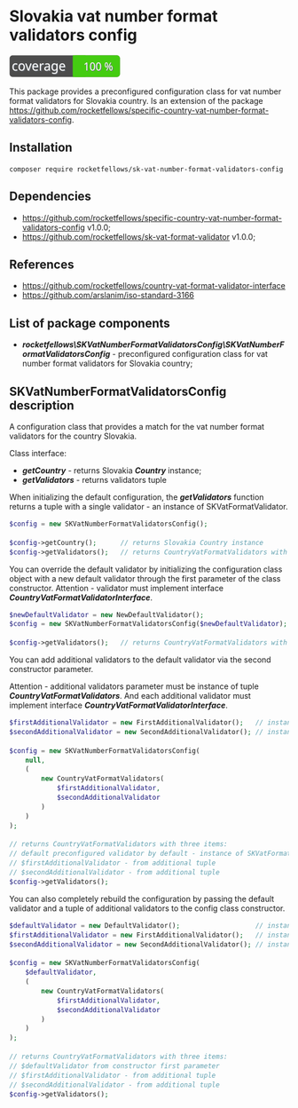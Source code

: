 # Slovakia vat number format validators config

![Code Coverage Badge](./badge.svg)

This package provides a preconfigured configuration class for vat number format validators for Slovakia country.
Is an extension of the package https://github.com/rocketfellows/specific-country-vat-number-format-validators-config.

## Installation

```shell
composer require rocketfellows/sk-vat-number-format-validators-config
```

## Dependencies

- https://github.com/rocketfellows/specific-country-vat-number-format-validators-config v1.0.0;
- https://github.com/rocketfellows/sk-vat-format-validator v1.0.0;

## References

- https://github.com/rocketfellows/country-vat-format-validator-interface
- https://github.com/arslanim/iso-standard-3166

## List of package components

- **_rocketfellows\SKVatNumberFormatValidatorsConfig\SKVatNumberFormatValidatorsConfig_** - preconfigured configuration class for vat number format validators for Slovakia country;

## SKVatNumberFormatValidatorsConfig description

A configuration class that provides a match for the vat number format validators for the country Slovakia.

Class interface:
- **_getCountry_** - returns Slovakia **_Country_** instance;
- **_getValidators_** - returns validators tuple

When initializing the default configuration, the **_getValidators_** function returns a tuple with a single validator - an instance of SKVatFormatValidator.

```php
$config = new SKVatNumberFormatValidatorsConfig();

$config->getCountry();      // returns Slovakia Country instance
$config->getValidators();   // returns CountryVatFormatValidators with one item - instance of SKVatFormatValidator
```

You can override the default validator by initializing the configuration class object with a new default validator through the first parameter of the class constructor.
Attention - validator must implement interface **_CountryVatFormatValidatorInterface_**.

```php
$newDefaultValidator = new NewDefaultValidator();                       // instance of CountryVatFormatValidatorInterface
$config = new SKVatNumberFormatValidatorsConfig($newDefaultValidator);  // initialize with new default validator

$config->getValidators();   // returns CountryVatFormatValidators with one item - $newDefaultValidator
```

You can add additional validators to the default validator via the second constructor parameter.

Attention - additional validators parameter must be instance of tuple **_CountryVatFormatValidators_**.
And each additional validator must implement interface **_CountryVatFormatValidatorInterface_**.

```php
$firstAdditionalValidator = new FirstAdditionalValidator();   // instance of CountryVatFormatValidatorInterface
$secondAdditionalValidator = new SecondAdditionalValidator(); // instance of CountryVatFormatValidatorInterface

$config = new SKVatNumberFormatValidatorsConfig(
    null,
    (
        new CountryVatFormatValidators(
            $firstAdditionalValidator,
            $secondAdditionalValidator
        )
    )
);

// returns CountryVatFormatValidators with three items:
// default preconfigured validator by default - instance of SKVatFormatValidator
// $firstAdditionalValidator - from additional tuple
// $secondAdditionalValidator - from additional tuple
$config->getValidators();
```

You can also completely rebuild the configuration by passing the default validator and a tuple of additional validators to the config class constructor.

```php
$defaultValidator = new DefaultValidator();                   // instance of CountryVatFormatValidatorInterface
$firstAdditionalValidator = new FirstAdditionalValidator();   // instance of CountryVatFormatValidatorInterface
$secondAdditionalValidator = new SecondAdditionalValidator(); // instance of CountryVatFormatValidatorInterface

$config = new SKVatNumberFormatValidatorsConfig(
    $defaultValidator,
    (
        new CountryVatFormatValidators(
            $firstAdditionalValidator,
            $secondAdditionalValidator
        )
    )
);

// returns CountryVatFormatValidators with three items:
// $defaultValidator from constructor first parameter
// $firstAdditionalValidator - from additional tuple
// $secondAdditionalValidator - from additional tuple
$config->getValidators();
```
